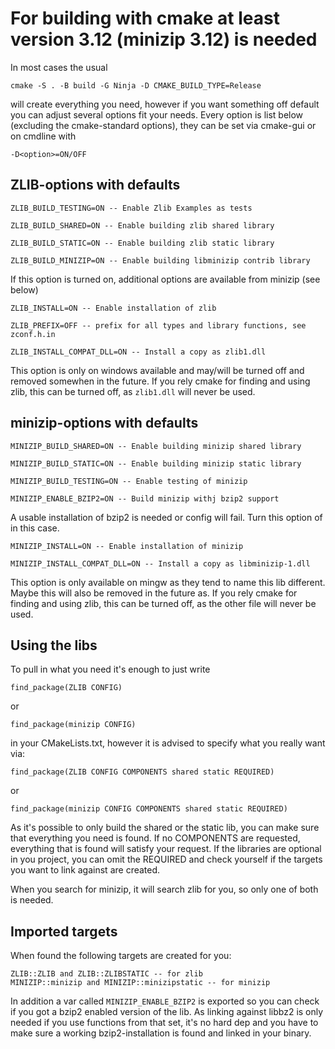# For building with cmake at least version 3.12 (minizip 3.12) is needed

In most cases the usual

    cmake -S . -B build -G Ninja -D CMAKE_BUILD_TYPE=Release

will create everything you need, however if you want something off default you can adjust several options fit your needs.
Every option is list below (excluding the cmake-standard options), they can be set via cmake-gui or on cmdline with

    -D<option>=ON/OFF

## ZLIB-options with defaults ##

    ZLIB_BUILD_TESTING=ON -- Enable Zlib Examples as tests

    ZLIB_BUILD_SHARED=ON -- Enable building zlib shared library

    ZLIB_BUILD_STATIC=ON -- Enable building zlib static library

    ZLIB_BUILD_MINIZIP=ON -- Enable building libminizip contrib library

If this option is turned on, additional options are available from minizip (see below)

    ZLIB_INSTALL=ON -- Enable installation of zlib

    ZLIB_PREFIX=OFF -- prefix for all types and library functions, see zconf.h.in

    ZLIB_INSTALL_COMPAT_DLL=ON -- Install a copy as zlib1.dll

This option is only on windows available and may/will be turned off and removed somewhen in the future.
If you rely cmake for finding and using zlib, this can be turned off, as `zlib1.dll` will never be used.

## minizip-options with defaults ##

    MINIZIP_BUILD_SHARED=ON -- Enable building minizip shared library

    MINIZIP_BUILD_STATIC=ON -- Enable building minizip static library

    MINIZIP_BUILD_TESTING=ON -- Enable testing of minizip

    MINIZIP_ENABLE_BZIP2=ON -- Build minizip withj bzip2 support

A usable installation of bzip2 is needed or config will fail. Turn this option of in this case.

    MINIZIP_INSTALL=ON -- Enable installation of minizip

    MINIZIP_INSTALL_COMPAT_DLL=ON -- Install a copy as libminizip-1.dll

This option is only available on mingw as they tend to name this lib different. Maybe this will also be
removed in the future as. If you rely cmake for finding and using zlib, this can be turned off, as
the other file will never be used.

## Using the libs ##

To pull in what you need it's enough to just write

    find_package(ZLIB CONFIG)

or

    find_package(minizip CONFIG)

in your CMakeLists.txt, however it is advised to specify what you really want via:

    find_package(ZLIB CONFIG COMPONENTS shared static REQUIRED)

or

    find_package(minizip CONFIG COMPONENTS shared static REQUIRED)

As it's possible to only build the shared or the static lib, you can make sure that everything you need
is found. If no COMPONENTS are requested, everything that is found will satisfy your request. If the
libraries are optional in you project, you can omit the REQUIRED and check yourself if the targets you
want to link against are created.

When you search for minizip, it will search zlib for you, so only one of both is needed.

## Imported targets ##

When found the following targets are created for you:

    ZLIB::ZLIB and ZLIB::ZLIBSTATIC -- for zlib
    MINIZIP::minizip and MINIZIP::minizipstatic -- for minizip

In addition a var called `MINIZIP_ENABLE_BZIP2` is exported so you can check if you got a bzip2 enabled
version of the lib. As linking against libbz2 is only needed if you use functions from that set, it's
no hard dep and you have to make sure a working bzip2-installation is found and linked in your binary.

